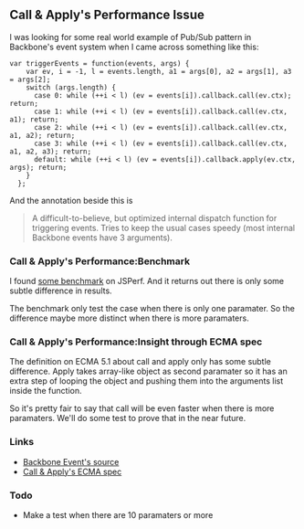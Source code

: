 ## Call & Apply's Performance Issue

I was looking for some real world example of Pub/Sub pattern in Backbone's event system when I came across something like this:

```
var triggerEvents = function(events, args) {
    var ev, i = -1, l = events.length, a1 = args[0], a2 = args[1], a3 = args[2];
    switch (args.length) {
      case 0: while (++i < l) (ev = events[i]).callback.call(ev.ctx); return;
      case 1: while (++i < l) (ev = events[i]).callback.call(ev.ctx, a1); return;
      case 2: while (++i < l) (ev = events[i]).callback.call(ev.ctx, a1, a2); return;
      case 3: while (++i < l) (ev = events[i]).callback.call(ev.ctx, a1, a2, a3); return;
      default: while (++i < l) (ev = events[i]).callback.apply(ev.ctx, args); return;
    }
  };
```

And the annotation beside this is 

> A difficult-to-believe, but optimized internal dispatch function for triggering events. Tries to keep the usual cases speedy (most internal Backbone events have 3 arguments).


### Call & Apply's Performance:Benchmark

I found [some benchmark](https://jsperf.com/test-call-vs-apply/12) on JSPerf. And it returns out there is only some subtle difference in results. 

The benchmark only test the case when there is only one paramater. So the difference maybe more distinct when there is more paramaters.

### Call & Apply's Performance:Insight through ECMA spec

The definition on ECMA 5.1 about call and apply only has some subtle difference. Apply takes array-like object as second paramater so it has an extra step of looping the object and pushing them into the arguments list inside the function.

So it's pretty fair to say that call will be even faster when there is more paramaters. We'll do some test to prove that in the near future.

### Links

+ [Backbone Event's source](http://backbonejs.org/docs/backbone.html#section-48)
+ [Call & Apply's ECMA spec](http://www.ecma-international.org/ecma-262/5.1/#sec-15.3.4.3)

### Todo

+ Make a test when there are 10 paramaters or more